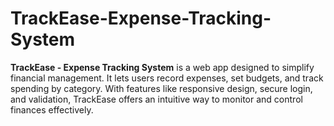 # TrackEase-Expense-Tracking-System
**TrackEase - Expense Tracking System** is a web app designed to simplify financial management. It lets users record expenses, set budgets, and track spending by category. With features like responsive design, secure login, and validation, TrackEase offers an intuitive way to monitor and control finances effectively.
